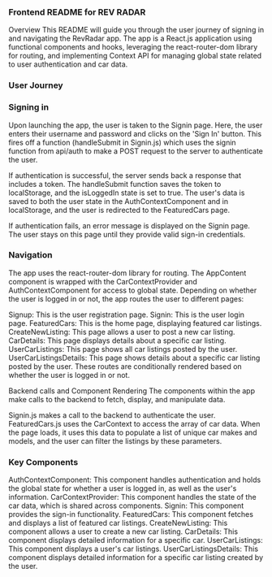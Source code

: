 

### **Frontend README for REV RADAR**  ###
Overview
This README will guide you through the user journey of signing in and navigating the RevRadar app. The app is a React.js application using functional components and hooks, leveraging the react-router-dom library for routing, and implementing Context API for managing global state related to user authentication and car data.

### **User Journey** ###
### **Signing in**  ###
Upon launching the app, the user is taken to the Signin page. Here, the user enters their username and password and clicks on the 'Sign In' button. This fires off a function (handleSubmit in Signin.js) which uses the signin function from api/auth to make a POST request to the server to authenticate the user.

If authentication is successful, the server sends back a response that includes a token. The handleSubmit function saves the token to localStorage, and the isLoggedIn state is set to true. The user's data is saved to both the user state in the AuthContextComponent and in localStorage, and the user is redirected to the FeaturedCars page.

If authentication fails, an error message is displayed on the Signin page. The user stays on this page until they provide valid sign-in credentials.

### **Navigation** ###
The app uses the react-router-dom library for routing. The AppContent component is wrapped with the CarContextProvider and AuthContextComponent for access to global state. Depending on whether the user is logged in or not, the app routes the user to different pages:

Signup: This is the user registration page.
Signin: This is the user login page.
FeaturedCars: This is the home page, displaying featured car listings.
CreateNewListing: This page allows a user to post a new car listing.
CarDetails: This page displays details about a specific car listing.
UserCarListings: This page shows all car listings posted by the user.
UserCarListingsDetails: This page shows details about a specific car listing posted by the user.
These routes are conditionally rendered based on whether the user is logged in or not.

Backend calls and Component Rendering
The components within the app make calls to the backend to fetch, display, and manipulate data.

Signin.js makes a call to the backend to authenticate the user. FeaturedCars.js uses the CarContext to access the array of car data. When the page loads, it uses this data to populate a list of unique car makes and models, and the user can filter the listings by these parameters.

### **Key Components**  ###
AuthContextComponent: This component handles authentication and holds the global state for whether a user is logged in, as well as the user's information.
CarContextProvider: This component handles the state of the car data, which is shared across components.
Signin: This component provides the sign-in functionality.
FeaturedCars: This component fetches and displays a list of featured car listings.
CreateNewListing: This component allows a user to create a new car listing.
CarDetails: This component displays detailed information for a specific car.
UserCarListings: This component displays a user's car listings.
UserCarListingsDetails: This component displays detailed information for a specific car listing created by the user.
